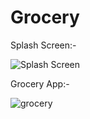 # Grocery

Splash Screen:-

![Splash Screen](https://user-images.githubusercontent.com/96439012/190905133-d08fe067-15a4-46e9-a073-46803c9b42ed.gif)

Grocery App:-

![grocery](https://user-images.githubusercontent.com/96439012/190904972-921eb291-4b1c-4ac8-a2cc-6b0d080f7b5e.gif)
